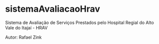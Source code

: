 # sistemaAvaliacaoHrav
Sistema de Avaliação de Serviços Prestados pelo Hospital Regial do Alto Vale do Itajaí - HRAV

Autor: Rafael Zink


